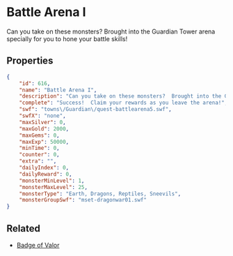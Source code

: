 # Battle Arena I

Can you take on these monsters?  Brought into the Guardian Tower arena specially for you to hone your battle skills!

## Properties

```json
{
    "id": 616,
    "name": "Battle Arena I",
    "description": "Can you take on these monsters?  Brought into the Guardian Tower arena specially for you to hone your battle skills!",
    "complete": "Success!  Claim your rewards as you leave the arena!",
    "swf": "towns\/Guardian\/quest-battlearena5.swf",
    "swfX": "none",
    "maxSilver": 0,
    "maxGold": 2000,
    "maxGems": 0,
    "maxExp": 50000,
    "minTime": 0,
    "counter": 0,
    "extra": "",
    "dailyIndex": 0,
    "dailyReward": 0,
    "monsterMinLevel": 1,
    "monsterMaxLevel": 25,
    "monsterType": "Earth, Dragons, Reptiles, Sneevils",
    "monsterGroupSwf": "mset-dragonwar01.swf"
}
```

## Related

- [Badge of Valor](../items/4721-badge-of-valor.md)

